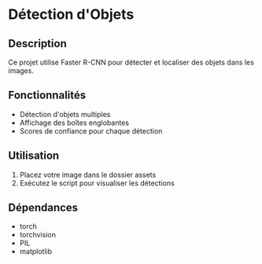 # Détection d'Objets

## Description
Ce projet utilise Faster R-CNN pour détecter et localiser des objets dans les images.

## Fonctionnalités
- Détection d'objets multiples
- Affichage des boîtes englobantes
- Scores de confiance pour chaque détection

## Utilisation
1. Placez votre image dans le dossier assets
2. Exécutez le script pour visualiser les détections

## Dépendances
- torch
- torchvision
- PIL
- matplotlib 